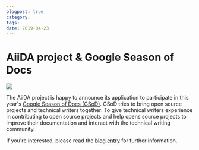 ```yaml
---
blogpost: true
category:
tags:
date: 2019-04-23
---
```


# AiiDA project & Google Season of Docs

![](http://www.aiida.net/wp-content/uploads/2019/04/image2.png)

The AiiDA project is happy to announce its application to participate in this year's [Google Season of Docs (GSoD)](https://www.google.com/url?q=https://developers.google.com/season-of-docs/&sa=D&ust=1555858341981000). GSoD tries to bring open source projects and technical writers together: To give technical writers experience in contributing to open source projects and help opens source projects to improve their documentation and interact with the technical writing community.

If you're interested, please read the [blog entry](http://www.aiida.net/gsod-2019/) for further information.
